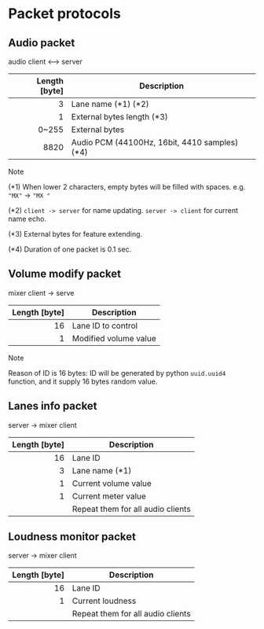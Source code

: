# Packet protocols

## Audio packet

audio client <--> server

| Length [byte] | Description                                    |
| ------------: | ---------------------------------------------- |
|             3 | Lane name (\*1) (\*2)                          |
|             1 | External bytes length (\*3)                    |
|         0~255 | External bytes                                 |
|          8820 | Audio PCM (44100Hz, 16bit, 4410 samples) (\*4) |

> [!NOTE]
>
> (\*1) When lower 2 characters, empty bytes will be filled with spaces. e.g. `"MX"` -> `"MX "`
>
> (\*2) `client -> server` for name updating. `server -> client` for current name echo.
>
> (\*3) External bytes for feature extending.
>
> (\*4) Duration of one packet is 0.1 sec.

## Volume modify packet

mixer client -> serve

| Length [byte] | Description           |
| ------------: | --------------------- |
|            16 | Lane ID to control    |
|             1 | Modified volume value |

> [!NOTE]
>
> Reason of ID is 16 bytes: ID will be generated by python `uuid.uuid4` function, and it supply 16 bytes random value.

## Lanes info packet

server -> mixer client

| Length [byte] | Description                       |
| ------------: | --------------------------------- |
|            16 | Lane ID                           |
|             3 | Lane name (\*1)                   |
|             1 | Current volume value              |
|             1 | Current meter value               |
|               | Repeat them for all audio clients |

## Loudness monitor packet

server -> mixer client

| Length [byte] | Description                       |
| ------------: | --------------------------------- |
|            16 | Lane ID                           |
|             1 | Current loudness                  |
|               | Repeat them for all audio clients |
